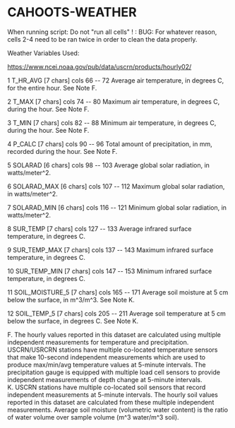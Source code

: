 # CAHOOTS-WEATHER

When running script:
  Do not "run all cells" ! : 
  BUG: For whatever reason, cells 2-4 need to be ran twice in order to clean the data properly. 

Weather Variables Used: 

https://www.ncei.noaa.gov/pub/data/uscrn/products/hourly02/
   
1   T_HR_AVG  [7 chars]  cols 66 -- 72
              Average air temperature, in degrees C, for the entire hour. See Note 
          F.

2   T_MAX  [7 chars]  cols 74 -- 80
              Maximum air temperature, in degrees C, during the hour. See Note 
          F.

3   T_MIN  [7 chars]  cols 82 -- 88
              Minimum air temperature, in degrees C, during the hour. See Note 
          F.

4   P_CALC  [7 chars]  cols 90 -- 96
              Total amount of precipitation, in mm, recorded during the hour. See 
          Note F.

5   SOLARAD  [6 chars]  cols 98 -- 103
              Average global solar radiation, in watts/meter^2.

6   SOLARAD_MAX  [6 chars]  cols 107 -- 112
              Maximum global solar radiation, in watts/meter^2.

7   SOLARAD_MIN  [6 chars]  cols 116 -- 121
              Minimum global solar radiation, in watts/meter^2.

8   SUR_TEMP  [7 chars]  cols 127 -- 133
              Average infrared surface temperature, in degrees C.

9   SUR_TEMP_MAX  [7 chars]  cols 137 -- 143
              Maximum infrared surface temperature, in degrees C.

10   SUR_TEMP_MIN  [7 chars]  cols 147 -- 153
              Minimum infrared surface temperature, in degrees C.

11   SOIL_MOISTURE_5  [7 chars]  cols 165 -- 171
              Average soil moisture at 5 cm below the surface, in m^3/m^3. See 
          Note K.

12   SOIL_TEMP_5  [7 chars]  cols 205 -- 211
              Average soil temperature at 5 cm below the surface, in degrees C. 
          See Note K.

F.  The hourly values reported in this dataset are calculated using 
            multiple independent measurements for temperature and precipitation. 
            USCRN/USRCRN stations have multiple co-located temperature sensors 
            that make 10-second independent measurements which are used to 
            produce max/min/avg temperature values at 5-minute intervals. The
            precipitation gauge is equipped with multiple load cell sensors to 
            provide independent measurements of depth change at 5-minute 
            intervals.  
K.  USCRN stations have multiple co-located soil sensors that record 
            independent measurements at 5-minute intervals. The hourly soil 
            values reported in this dataset are calculated from these multiple 
            independent measurements. Average soil moisture (volumetric water 
            content) is the ratio of water volume over sample volume 
            (m^3 water/m^3 soil).
